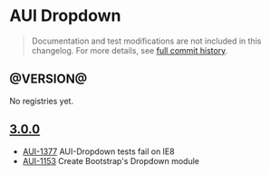 # AUI Dropdown

> Documentation and test modifications are not included in this changelog. For more details, see [full commit history](https://github.com/liferay/alloy-ui/commits/master/src/aui-dropdown).

## @VERSION@

No registries yet.

## [3.0.0](https://github.com/liferay/alloy-ui/releases/tag/3.0.0)

* [AUI-1377](https://issues.liferay.com/browse/AUI-1377) AUI-Dropdown tests fail on IE8
* [AUI-1153](https://issues.liferay.com/browse/AUI-1153) Create Bootstrap's Dropdown module